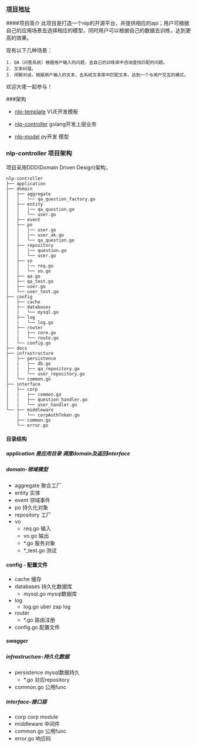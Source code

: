 ### [项目地址](https://github.com/yino/nlp-controller)

####项目简介
此项目是打造一个nlp的开源平台，并提供相应的api；用户可根据自己的应用场景去选择相应的模型，同时用户可以根据自己的数据去训练，达到更高的效果。

现有以下几种场景：
```text
1. QA（问答系统）根据用户输入的问题，去自己的训练库中咨询查找匹配的问题。
2. 文本纠错。
3. 闲聊对话，根据用户输入的文本，去系统文本库中匹配文本，达到一个与用户交互的模式。
```
欢迎大佬一起参与！



###架构
- [nlp-template](https://github.com/yino/nlp-template) VUE开发模板

- [nlp-controller](https://github.com/yino/nlp-controller) golang开发上层业务

- [nlp-model](...) py开发 模型


### nlp-controller 项目架构
  项目采用DDD(Domain Driven Design)架构，
```text
nlp-controller
├── application 
├── domain
│   ├── aggregate
│   │   └── qa_question_factory.go
│   ├── entity
│   │   │── qa_question.go
│   │   └── user.go
│   ├── event
│   ├── po
│   │   │── user.go
│   │   │── user_ak.go
│   │   └── qa_question.go
│   ├── repository
│   │   │── question.go
│   │   └── user.go
│   ├── vo
│   │   │── req.go
│   │   └── vo.go
│   ├── qa.go
│   ├── qa_test.go
│   ├── user.go
│   └── user_test.go
├── config
│   ├── cache
│   ├── databases
│   |   └── mysql.go
│   ├── log
│   |   └── log.go
│   ├── router
│   |   ├── core.go
│   |   └── route.go
│   └── config.go
├── docs
├── infrastructure
│   ├── persistence
│   |   ├── db.go
│   |   ├── qa_repository.go
│   |   └── user_repository.go
│   └── common.go
├── interface
│   ├── corp
│   |   ├── common.go
│   |   ├── question_handler.go
│   |   └── user_handler.go
└── ├── middleware
    |   └── corpAuthToken.go
    ├── common.go
    └── error.go
```

#### 目录结构

##### application 是应用目录 调度domain及返回interface

##### domain-领域模型

- aggregate 聚合工厂
- entity 实体
- event 领域事件
- po 持久化对象
- repository 工厂
- vo
    - req.go 输入
    - vo.go 输出
    - *.go 服务对象
    - *_test.go 测试

#### config - 配置文件
- cache 缓存
- databases 持久化数据库
    - mysql.go mysql数据库
- log
    - log.go  uber zap log
- router
    - *.go 路由注册
- config.go 配置文件

##### swagger

##### infrastructure-持久化数据

- persistence mysql数据持久
  - *.go 对应repository
- common.go 公用func

##### interface-接口层

- corp corp module
- middleware 中间件
- common.go 公用func
- error.go 响应码


